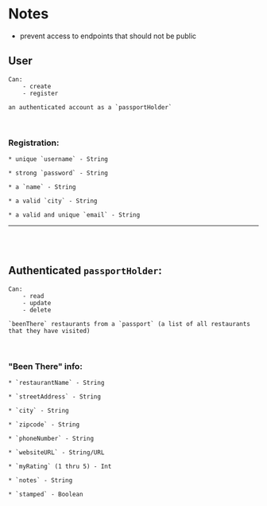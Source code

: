 # Notes

- prevent access to endpoints that should not be public


## User

```
Can:
    - create
    - register 
    
an authenticated account as a `passportHolder`
```

<br />


### Registration: 

```
* unique `username` - String

* strong `password` - String

* a `name` - String

* a valid `city` - String

* a valid and unique `email` - String
```


<hr>
<br />
<br />


## Authenticated `passportHolder`:

```
Can:
    - read
    - update
    - delete 

`beenThere` restaurants from a `passport` (a list of all restaurants that they have visited)
```

<br />


### "Been There" info:

```
* `restaurantName` - String

* `streetAddress` - String

* `city` - String

* `zipcode` - String

* `phoneNumber` - String

* `websiteURL` - String/URL

* `myRating` (1 thru 5) - Int

* `notes` - String

* `stamped` - Boolean
```


